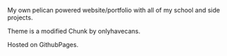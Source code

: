 My own pelican powered website/portfolio with all of my school and side projects.

Theme is a modified Chunk by onlyhavecans. 

Hosted on GithubPages.
